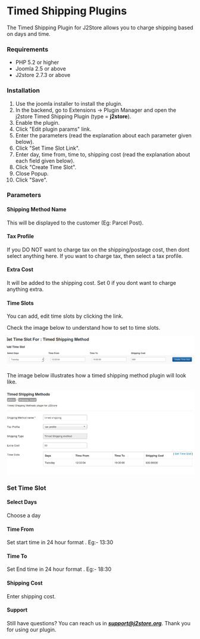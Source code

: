 # Timed Shipping Plugins

The Timed Shipping Plugin for J2Store allows you to charge shipping based on days and time.

### Requirements
* PHP 5.2 or higher
* Joomla 2.5 or above
* J2store 2.7.3 or above

### Installation
1. Use the joomla installer to install the plugin.
2. In the backend, go to Extensions -> Plugin Manager and open the j2store Timed Shipping Plugin (type = **j2store**).
3. Enable the plugin.
4. Click "Edit plugin params" link.
5. Enter the parameters (read the explanation about each parameter given below).
6. Click "Set Time Slot Link".
7. Enter day, time from, time to, shipping cost (read the explanation about each field given below).
8. Click "Create Time Slot".
9. Close Popup.
10. Click "Save".

### Parameters
#### Shipping Method Name
This will be displayed to the customer (Eg: Parcel Post).

#### Tax Profile
If you DO NOT want to charge tax on the shipping/postage cost, then dont select anything here. If you want to charge tax, then select a tax profile.

#### Extra Cost
It will be added to the shipping cost. Set 0 if you dont want to charge anything extra.

#### Time Slots
You can add, edit time slots by clicking the link.

Check the image below to understand how to set to time slots.

![Set Time Slot](set_time_slot.png)

The image below illustrates how a timed shipping method plugin will look like.

![Timed Shipping Method](timed_shipping_methods.png)

### Set Time Slot
#### Select Days
Choose a day

#### Time From
Set start time in 24 hour format . Eg:- 13:30

#### Time To
Set End time in 24 hour format . Eg:- 18:30

#### Shipping Cost
Enter shipping cost.

#### Support
Still have questions? You can reach us in ***support@j2store.org***. Thank you for using our plugin.













